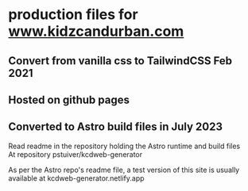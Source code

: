 # production files for www.kidzcandurban.com

## Convert from vanilla css to TailwindCSS Feb 2021

## Hosted on github pages

## Converted to Astro build files in July 2023

Read readme in the repository holding the Astro runtime and build files  
At repository pstuiver/kcdweb-generator

As per the Astro repo's readme file, a test version of this site is usually available at kcdweb-generator.netlify.app
